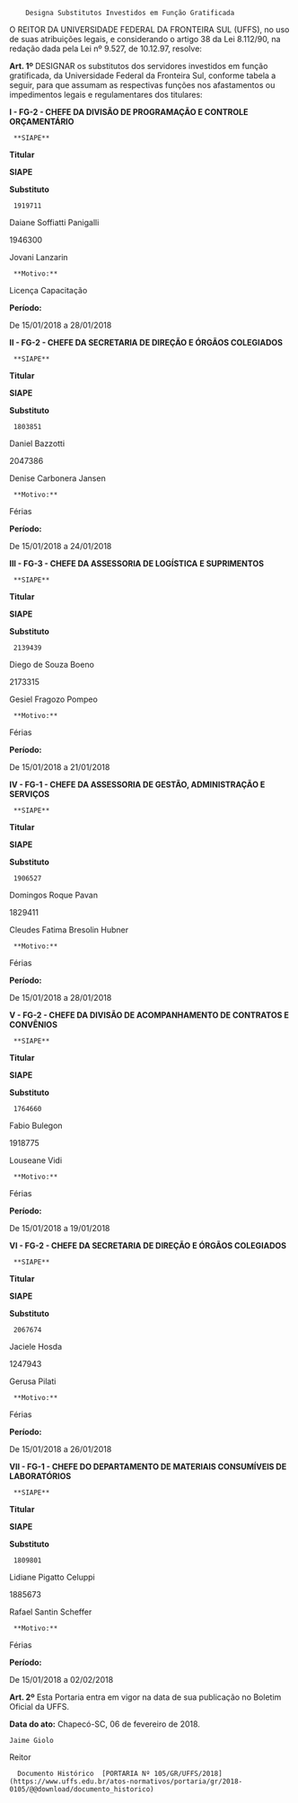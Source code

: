         Designa Substitutos Investidos em Função Gratificada  

O REITOR DA UNIVERSIDADE FEDERAL DA FRONTEIRA SUL (UFFS), no uso de suas atribuições legais, e considerando o artigo 38 da Lei 8.112/90, na redação dada pela Lei nº 9.527, de 10.12.97, resolve:

  

 **Art. 1º** DESIGNAR os substitutos dos servidores investidos em função gratificada, da Universidade Federal da Fronteira Sul, conforme tabela a seguir, para que assumam as respectivas funções nos afastamentos ou impedimentos legais e regulamentares dos titulares:

 **I - FG-2 - CHEFE DA DIVISÃO DE PROGRAMAÇÃO E CONTROLE ORÇAMENTÁRIO**

     **SIAPE**

   **Titular**

   **SIAPE**

   **Substituto**

     1919711

   Daiane Soffiatti Panigalli

   1946300

   Jovani Lanzarin

     **Motivo:**

   Licença Capacitação

   **Período:**

   De 15/01/2018 a 28/01/2018

      

 **II - FG-2 - CHEFE DA SECRETARIA DE DIREÇÃO E ÓRGÃOS COLEGIADOS**

     **SIAPE**

   **Titular**

   **SIAPE**

   **Substituto**

     1803851

   Daniel Bazzotti

   2047386

   Denise Carbonera Jansen

     **Motivo:**

   Férias

   **Período:**

   De 15/01/2018 a 24/01/2018

      

 **III - FG-3 - CHEFE DA ASSESSORIA DE LOGÍSTICA E SUPRIMENTOS**

     **SIAPE**

   **Titular**

   **SIAPE**

   **Substituto**

     2139439

   Diego de Souza Boeno

   2173315

   Gesiel Fragozo Pompeo

     **Motivo:**

   Férias

   **Período:**

   De 15/01/2018 a 21/01/2018

      

 **IV - FG-1 - CHEFE DA ASSESSORIA DE GESTÃO, ADMINISTRAÇÃO E SERVIÇOS**

     **SIAPE**

   **Titular**

   **SIAPE**

   **Substituto**

     1906527

   Domingos Roque Pavan

   1829411

   Cleudes Fatima Bresolin Hubner

     **Motivo:**

   Férias

   **Período:**

   De 15/01/2018 a 28/01/2018

      

 **V - FG-2 - CHEFE DA DIVISÃO DE ACOMPANHAMENTO DE CONTRATOS E CONVÊNIOS**

     **SIAPE**

   **Titular**

   **SIAPE**

   **Substituto**

     1764660

   Fabio Bulegon

   1918775

   Louseane Vidi

     **Motivo:**

   Férias

   **Período:**

   De 15/01/2018 a 19/01/2018

      

 **VI - FG-2 - CHEFE DA SECRETARIA DE DIREÇÃO E ÓRGÃOS COLEGIADOS**

     **SIAPE**

   **Titular**

   **SIAPE**

   **Substituto**

     2067674

   Jaciele Hosda

   1247943

   Gerusa Pilati

     **Motivo:**

   Férias

   **Período:**

   De 15/01/2018 a 26/01/2018

      

 **VII - FG-1 - CHEFE DO DEPARTAMENTO DE MATERIAIS CONSUMÍVEIS DE LABORATÓRIOS**

     **SIAPE**

   **Titular**

   **SIAPE**

   **Substituto**

     1809801

   Lidiane Pigatto Celuppi

   1885673

   Rafael Santin Scheffer

     **Motivo:**

   Férias

   **Período:**

   De 15/01/2018 a 02/02/2018

      

 **Art. 2º** Esta Portaria entra em vigor na data de sua publicação no Boletim Oficial da UFFS.

   **Data do ato:** Chapecó-SC, 06 de fevereiro de 2018.   
 

    Jaime Giolo   
 Reitor 

      Documento Histórico  [PORTARIA Nº 105/GR/UFFS/2018](https://www.uffs.edu.br/atos-normativos/portaria/gr/2018-0105/@@download/documento_historico)     
      